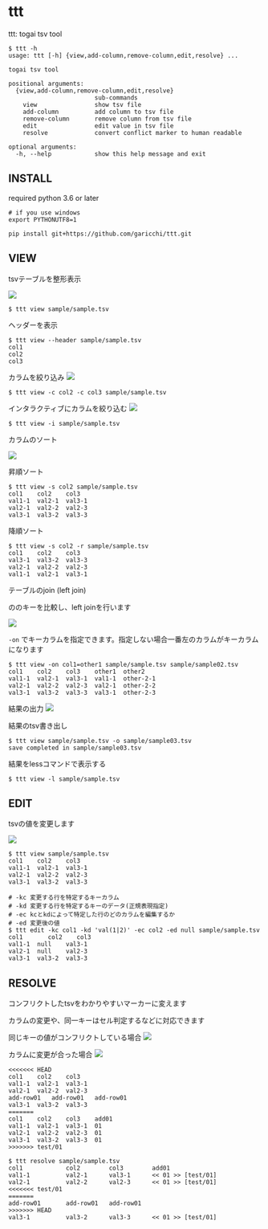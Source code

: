 # ttt
ttt: togai tsv tool

```
$ ttt -h
usage: ttt [-h] {view,add-column,remove-column,edit,resolve} ...

togai tsv tool

positional arguments:
  {view,add-column,remove-column,edit,resolve}
                        sub-commands
    view                show tsv file
    add-column          add column to tsv file
    remove-column       remove column from tsv file
    edit                edit value in tsv file
    resolve             convert conflict marker to human readable

optional arguments:
  -h, --help            show this help message and exit

```

## INSTALL

required python 3.6 or later
```
# if you use windows
export PYTHONUTF8=1

pip install git+https://github.com/garicchi/ttt.git
```

## VIEW

tsvテーブルを整形表示

![](img/view.gif)

```
$ ttt view sample/sample.tsv 
```

ヘッダーを表示

```
$ ttt view --header sample/sample.tsv 
col1  
col2  
col3  
```

カラムを絞り込み
![](img/filter_col.gif)
```
$ ttt view -c col2 -c col3 sample/sample.tsv 
```

インタラクティブにカラムを絞り込む
![](img/interactive.gif)
```
$ ttt view -i sample/sample.tsv
```

カラムのソート

![](img/sort_col.gif)

昇順ソート
```
$ ttt view -s col2 sample/sample.tsv 
col1  	col2  	col3  
val1-1	val2-1	val3-1
val2-1	val2-2	val2-3
val3-1	val3-2	val3-3
```

降順ソート
```
$ ttt view -s col2 -r sample/sample.tsv 
col1  	col2  	col3  
val3-1	val3-2	val3-3
val2-1	val2-2	val2-3
val1-1	val2-1	val3-1
```

テーブルのjoin (left join)

ののキーを比較し、left joinを行います

![](img/join.gif)

`-on` でキーカラムを指定できます。指定しない場合一番左のカラムがキーカラムになります
```
$ ttt view -on col1=other1 sample/sample.tsv sample/sample02.tsv 
col1  	col2  	col3  	other1	other2   
val1-1	val2-1	val3-1	val1-1	other-2-1
val2-1	val2-2	val2-3	val2-1	other-2-2
val3-1	val3-2	val3-3	val3-1	other-2-3
```

結果の出力
![](img/output.gif)

結果のtsv書き出し
```
$ ttt view sample/sample.tsv -o sample/sample03.tsv
save completed in sample/sample03.tsv
```

結果をlessコマンドで表示する
```
$ ttt view -l sample/sample.tsv
```

## EDIT
tsvの値を変更します

![](img/edit.gif)

```
$ ttt view sample/sample.tsv
col1	col2	col3
val1-1	val2-1	val3-1
val2-1	val2-2	val2-3
val3-1	val3-2	val3-3

# -kc 変更する行を特定するキーカラム
# -kd 変更する行を特定するキーのデータ(正規表現指定)
# -ec kcとkdによって特定した行のどのカラムを編集するか
# -ed 変更後の値
$ ttt edit -kc col1 -kd 'val(1|2)' -ec col2 -ed null sample/sample.tsv
col1       col2    col3  
val1-1  null    val3-1
val2-1  null    val2-3
val3-1  val3-2  val3-3
```

## RESOLVE
コンフリクトしたtsvをわかりやすいマーカーに変えます

カラムの変更や、同一キーはセル判定するなどに対応できます

同じキーの値がコンフリクトしている場合
![](img/resolve01.gif)

カラムに変更が合った場合
![](img/resolve02.gif)

```
<<<<<<< HEAD
col1	col2	col3
val1-1	val2-1	val3-1
val2-1	val2-2	val2-3
add-row01	add-row01	add-row01
val3-1	val3-2	val3-3
=======
col1	col2	col3	add01
val1-1	val2-1	val3-1	01
val2-1	val2-2	val2-3	01
val3-1	val3-2	val3-3	01
>>>>>>> test/01
```

```
$ ttt resolve sample/sample.tsv 
col1           	col2     	col3     	add01             
val1-1         	val2-1   	val3-1   	<< 01 >> [test/01]
val2-1         	val2-2   	val2-3   	<< 01 >> [test/01]
<<<<<<< test/01
=======        
add-row01      	add-row01	add-row01
>>>>>>> HEAD   
val3-1         	val3-2   	val3-3   	<< 01 >> [test/01]

```

